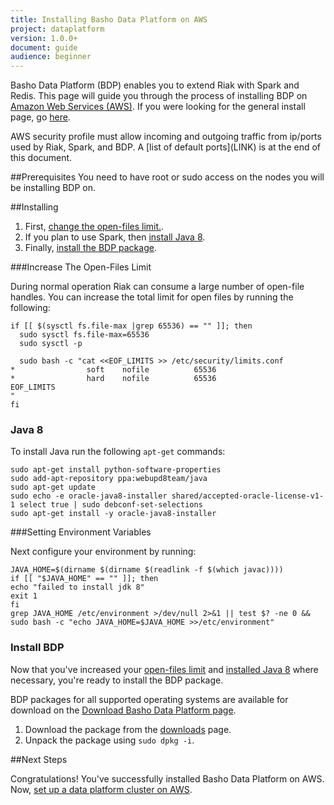 ```yaml
---
title: Installing Basho Data Platform on AWS
project: dataplatform
version: 1.0.0+
document: guide
audience: beginner
---
```


[bdp compatibility]: http://docs.basho.com/dataplatform/latest/#supported-operating-systems
[bdp configure aws]: LINK
[bdp download]: http://docs.basho.com/dataplatform/latest/dataplatform-downloads/
[bdp install]: LINK


Basho Data Platform (BDP) enables you to extend Riak with Spark and Redis. This page will guide you through the process of installing BDP on [Amazon Web Services (AWS)](https://aws.amazon.com/). If you were looking for the general install page, go [here][bdp install].

<div class="note">
AWS security profile must allow incoming and outgoing traffic from ip/ports used by Riak, Spark, and BDP.  A [list of default ports](LINK) is at the end of this document. 
</div>

##Prerequisites
You need to have root or sudo access on the nodes you will be installing BDP on.

##Installing

1. First, [change the open-files limit.](#Increase-the-open-files-limit).
2. If you plan to use Spark, then [install Java 8](#Java-8).
3. Finally, [install the BDP package](#install-bdp).

###Increase The Open-Files Limit

During normal operation Riak can consume a large number of open-file handles. You can increase the total limit for open files by running the following:

```
if [[ $(sysctl fs.file-max |grep 65536) == "" ]]; then
  sudo sysctl fs.file-max=65536
  sudo sysctl -p

  sudo bash -c "cat <<EOF_LIMITS >> /etc/security/limits.conf
*                soft    nofile          65536
*                hard    nofile          65536
EOF_LIMITS
"
fi
```

### Java 8

To install Java run the following `apt-get` commands:

```
sudo apt-get install python-software-properties
sudo add-apt-repository ppa:webupd8team/java
sudo apt-get update
sudo echo -e oracle-java8-installer shared/accepted-oracle-license-v1-1 select true | sudo debconf-set-selections
sudo apt-get install -y oracle-java8-installer
```

###Setting Environment Variables

Next configure your environment by running:

```
JAVA_HOME=$(dirname $(dirname $(readlink -f $(which javac))))
if [[ "$JAVA_HOME" == "" ]]; then
echo "failed to install jdk 8"
exit 1
fi
grep JAVA_HOME /etc/environment >/dev/null 2>&1 || test $? -ne 0 && sudo bash -c "echo JAVA_HOME=$JAVA_HOME >>/etc/environment"
```

### Install BDP

Now that you've increased your [open-files limit](#Increase-the-open-files-limit) and [installed Java 8](#Java-8) where necessary, you're ready to install the BDP package.

BDP packages for all supported operating systems are available for download on the [Download Basho Data Platform page][bdp download]. 

1. Download the package from the [downloads][bdp download] page.
2. Unpack the package using `sudo dpkg -i`.

##Next Steps

Congratulations! You've successfully installed Basho Data Platform on AWS. Now, [set up a data platform cluster on AWS][bdp configure aws].
